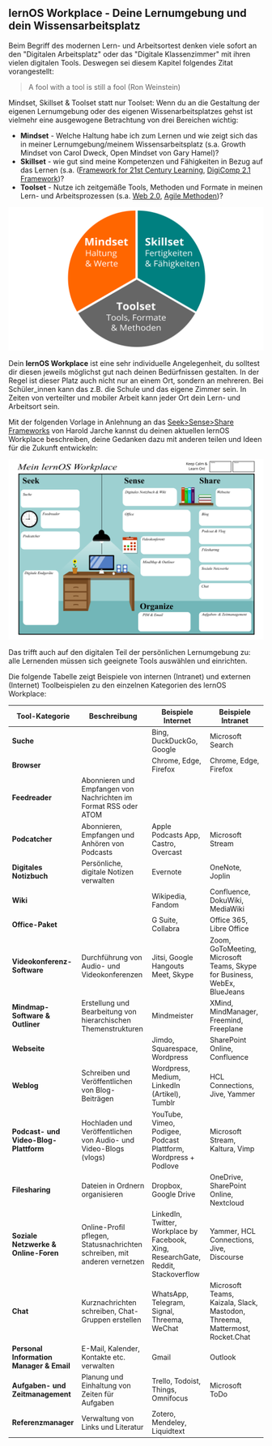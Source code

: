 ## lernOS Workplace - Deine Lernumgebung und dein Wissensarbeitsplatz

Beim Begriff des modernen Lern- und Arbeitsortest denken viele sofort an den "Digitalen Arbeitsplatz" oder das "Digitale Klassenzimmer" mit ihren vielen digitalen Tools. Deswegen sei diesem Kapitel folgendes Zitat vorangestellt:

> A fool with a tool is still a fool (Ron Weinstein)

Mindset, Skillset & Toolset statt nur Toolset: Wenn du an die Gestaltung der eigenen Lernumgebung oder des eigenen Wissenarbeitsplatzes gehst ist vielmehr eine ausgewogene Betrachtung von drei Bereichen wichtig:

* **Mindset** - Welche Haltung habe ich zum Lernen und wie zeigt sich das in meiner Lernumgebung/meinem Wissensarbeitsplatz (s.a. Growth Mindset von Carol Dweck, Open Mindset von Gary Hamel)?
* **Skillset** - wie gut sind meine Kompetenzen und Fähigkeiten in Bezug auf das Lernen (s.a. ([Framework for 21st Century Learning](http://www.p21.org/our-work/p21-framework), [DigiComp 2.1 Framework](https://ec.europa.eu/jrc/en/publication/eur-scientific-and-technical-research-reports/digcomp-21-digital-competence-framework-citizens-eight-proficiency-levels-and-examples-use))?
* **Toolset** - Nutze ich zeitgemäße Tools, Methoden und Formate in meinen Lern- und Arbeitsprozessen (s.a. [Web 2.0](https://www.oreilly.com/pub/a/web2/archive/what-is-web-20.html), [Agile Methoden](https://de.wikipedia.org/wiki/Agilit%C3%A4t_(Management)))?

![lernOS Wheel](./images/lernOS-Wheel.png)

Dein **lernOS Workplace** ist eine sehr individuelle Angelegenheit, du solltest dir diesen jeweils möglichst gut nach deinen Bedürfnissen gestalten. In der Regel ist dieser Platz auch nicht nur an einem Ort, sondern an mehreren. Bei Schüler_innen kann das z.B. die Schule und das eigene Zimmer sein. In Zeiten von verteilter und mobiler Arbeit kann jeder Ort dein Lern- und Arbeitsort sein.

Mit der folgenden Vorlage in Anlehnung an das [Seek>Sense>Share Frameworks](https://jarche.com/2014/02/the-seek-sense-share-framework/) von Harold Jarche kannst du deinen aktuellen lernOS Workplace beschreiben, deine Gedanken dazu mit anderen teilen und Ideen für die Zukunft entwickeln:

![lernOS Wheel](./images/lernOS-Workplace.png)

Das trifft auch auf den digitalen Teil der persönlichen Lernumgebung zu: alle Lernenden müssen sich geeignete Tools auswählen und einrichten.

Die folgende Tabelle zeigt Beispiele von internen (Intranet) und externen (Internet) Toolbeispielen zu den einzelnen Kategorien des lernOS Workplace:

| Tool-Kategorie                           | Beschreibung                                                 | Beispiele Internet                                           | Beispiele Intranet                                           |
| ---------------------------------------- | ------------------------------------------------------------ | ------------------------------------------------------------ | ------------------------------------------------------------ |
| **Suche**                                |                                                              | Bing, DuckDuckGo, Google                                     | Microsoft Search                                             |
| **Browser**                              |                                                              | Chrome, Edge, Firefox                                        | Chrome, Edge, Firefox                                        |
| **Feedreader**                           | Abonnieren und Empfangen von Nachrichten im Format RSS oder ATOM |                                                              |                                                              |
| **Podcatcher**                           | Abonnieren, Empfangen und Anhören von Podcasts               | Apple Podcasts App, Castro, Overcast                         | Microsoft Stream                                             |
| **Digitales Notizbuch**                  | Persönliche, digitale Notizen verwalten                      | Evernote                                                     | OneNote, Joplin                                              |
| **Wiki**                                 |                                                              | Wikipedia, Fandom                                            | Confluence, DokuWiki, MediaWiki                              |
| **Office-Paket**                         |                                                              | G Suite, Collabra                                            | Office 365, Libre Office                                     |
| **Videokonferenz-Software**              | Durchführung von Audio- und Videokonferenzen                 | Jitsi, Google Hangouts Meet, Skype                           | Zoom, GoToMeeting, Microsoft Teams, Skype for Business, WebEx, BlueJeans |
| **Mindmap-Software & Outliner**          | Erstellung und Bearbeitung von hierarchischen Themenstrukturen | Mindmeister                                                  | XMind, MindManager, Freemind, Freeplane                      |
| **Webseite**                             |                                                              | Jimdo, Squarespace, Wordpress                                | SharePoint Online, Confluence                                |
| **Weblog**                               | Schreiben und Veröffentlichen von Blog-Beiträgen             | Wordpress, Medium, LinkedIn (Artikel), Tumblr                | HCL Connections, Jive, Yammer                                |
| **Podcast- und Video-Blog-Plattform**    | Hochladen und Veröffentlichen von Audio- und Video-Blogs (vlogs) | YouTube, Vimeo, Podigee, Podcast Plattform, Wordpress + Podlove | Microsoft Stream, Kaltura, Vimp                              |
| **Filesharing**                          | Dateien in Ordnern organisieren                              | Dropbox, Google Drive                                        | OneDrive, SharePoint Online, Nextcloud                       |
| **Soziale Netzwerke & Online-Foren**     | Online-Profil pflegen, Statusnachrichten schreiben, mit anderen vernetzen | LinkedIn, Twitter, Workplace by Facebook, Xing, ResearchGate, Reddit, Stackoverflow | Yammer, HCL Connections, Jive, Discourse                     |
| **Chat**                                 | Kurznachrichten schreiben, Chat-Gruppen erstellen            | WhatsApp, Telegram, Signal, Threema, WeChat                  | Microsoft Teams, Kaizala, Slack, Mastodon, Threema, Mattermost, Rocket.Chat |
| **Personal Information Manager & Email** | E-Mail, Kalender, Kontakte etc. verwalten                    | Gmail                                                        | Outlook                                                      |
| **Aufgaben- und Zeitmanagement**         | Planung und Einhaltung von Zeiten für Aufgaben               | Trello, Todoist, Things, Omnifocus                           | Microsoft ToDo                                               |
| **Referenzmanager**                      | Verwaltung von Links und Literatur                           | Zotero, Mendeley, Liquidtext                                 |                                                              |

